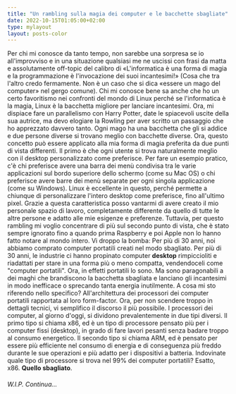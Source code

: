 ```yaml
---
title: "Un rambling sulla magia dei computer e le bacchette sbagliate"
date: 2022-10-15T01:05:00+02:00
type: mylayout
layout: posts-color
---
```


Per chi mi conosce da tanto tempo, non sarebbe una sorpresa se io all'improvviso e in una situazione qualsiasi me ne uscissi con frasi da matta e assolutamente off-topic del calibro di «L'informatica è una forma di magia e la programmazione è l'invocazione dei suoi incantesimi!» (Cosa che tra l'altro credo fermamente. Non è un caso che si dica «essere un mago del computer» nel gergo comune).
Chi mi conosce bene sa anche che ho un certo favoritismo nei confronti del mondo di Linux perché se l'informatica è la magia, Linux è la bacchetta migliore per lanciare incantesimi.
Ora, mi dispiace fare un parallelismo con Harry Potter, date le spiacevoli uscite della sua autrice, ma devo elogiare la Rowling per aver scritto un passaggio che ho apprezzato davvero tanto.
Ogni mago ha una bacchetta che gli si addice e due persone diverse si trovano meglio con bacchette diverse.
Ora, questo concetto può essere applicato alla mia forma di magia preferita da due punti di vista differenti.
Il primo è che ogni utente si trova naturalmente meglio con il desktop personalizzato come preferisce. Per fare un esempio pratico, c'è chi preferisce avere una barra dei menù condivisa tra le varie applicazioni sul bordo superiore dello schermo (come su Mac OS) o chi preferisce avere barre dei menù separate per ogni singola applicazione (come su Windows).
Linux è eccellente in questo, perché permette a chiunque di personalizzare l'intero desktop come preferisce, fino all'ultimo pixel.
Grazie a questa caratteristica posso vantarmi di avere creato il mio personale spazio di lavoro, completamente differente da quello di tutte le altre persone e adatto alle mie esigenze e preferenze.
Tuttavia, per questo rambling mi voglio concentrare di più sul secondo punto di vista, che è stato sempre ignorato fino a quando prima Raspberry e poi Apple non lo hanno fatto notare al mondo intero.
Vi droppo la bomba: Per più di 30 anni, noi abbiamo comprato computer portatili creati nel modo sbagliato.
Per più di 30 anni, le industrie ci hanno propinato computer **desktop** rimpiccioliti e riadattati per stare in una forma più o meno compatta, vendendoceli come "computer portatili".
Ora, in effetti portatili lo sono. Ma sono paragonabili a dei maghi che brandiscono la bacchetta sbagliata e lanciano gli incantesimi in modo inefficace o sprecando tanta energia inutilmente.
A cosa mi sto riferendo nello specifico? All'architettura dei processori dei computer portatili rapportata al loro form-factor.
Ora, per non scendere troppo in dettagli tecnici, vi semplifico il discorso il più possibile.
I processori dei computer, al giorno d'oggi, si dividono prevalentemente in due tipi diversi.
Il primo tipo si chiama x86, ed è un tipo di processore pensato più per i computer fissi (desktop), in grado di fare lavori pesanti senza badare troppo al consumo energetico.
Il secondo tipo si chiama ARM, ed è pensato per essere più efficiente nel consumo di energia e di conseguenza più freddo durante le sue operazioni e più adatto per i dispositivi a batteria.
Indovinate quale tipo di processore si trova nel 99% dei computer portatili? Esatto, x86. **Quello sbagliato**.
###### W.I.P. Continua...